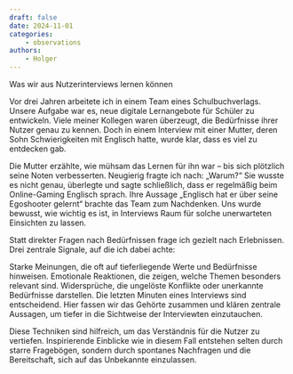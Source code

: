 ```yaml
---
draft: false
date: 2024-11-01
categories:
    - observations
authors:
    - Holger
---
```


Was wir aus Nutzerinterviews lernen können

Vor drei Jahren arbeitete ich in einem Team eines Schulbuchverlags. Unsere Aufgabe war es, neue digitale Lernangebote für Schüler zu entwickeln. Viele meiner Kollegen waren überzeugt, die Bedürfnisse ihrer Nutzer genau zu kennen. Doch in einem Interview mit einer Mutter, deren Sohn Schwierigkeiten mit Englisch hatte, wurde klar, dass es viel zu entdecken gab.

Die Mutter erzählte, wie mühsam das Lernen für ihn war – bis sich plötzlich seine Noten verbesserten. Neugierig fragte ich nach: „Warum?“ Sie wusste es nicht genau, überlegte und sagte schließlich, dass er regelmäßig beim Online-Gaming Englisch sprach. Ihre Aussage „Englisch hat er über seine Egoshooter gelernt“ brachte das Team zum Nachdenken. Uns wurde bewusst, wie wichtig es ist, in Interviews Raum für solche unerwarteten Einsichten zu lassen.

Statt direkter Fragen nach Bedürfnissen frage ich gezielt nach Erlebnissen. Drei zentrale Signale, auf die ich dabei achte:

Starke Meinungen, die oft auf tieferliegende Werte und Bedürfnisse hinweisen.
Emotionale Reaktionen, die zeigen, welche Themen besonders relevant sind.
Widersprüche, die ungelöste Konflikte oder unerkannte Bedürfnisse darstellen.
Die letzten Minuten eines Interviews sind entscheidend. Hier fassen wir das Gehörte zusammen und klären zentrale Aussagen, um tiefer in die Sichtweise der Interviewten einzutauchen.

Diese Techniken sind hilfreich, um das Verständnis für die Nutzer zu vertiefen. Inspirierende Einblicke wie in diesem Fall entstehen selten durch starre Fragebögen, sondern durch spontanes Nachfragen und die Bereitschaft, sich auf das Unbekannte einzulassen.